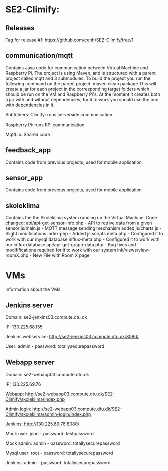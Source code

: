 # SE2-Climify:

## Releases
Tag for release #1: https://github.com/cenh/SE2-Climify/tree/1

## communication/mqtt
Contains Java code for communication between Virtual Machine and Raspberry Pi.
The project is using Maven, and is structured with a parent project called mqtt and 3 submodules.
To build the project you run the following command on the parent project:
maven clean package 
This will create a jar for each project in the corresponding target folders which should be run on the VM and Raspberry Pi's.
At the moment it creates both a jar with and without dependencies; for it to work you should use the one with dependencies in it.


Subfolders:
Climify: runs serverside communication

Raspberry Pi: 
runs RPi communication


MqttLib: Shared code


## feedback_app
Contains code from previous projects, used for mobile application

## sensor_app
Contains code from previous projects, used for mobile application

## skoleklima
Contains the the Skoleklima system running on the Virtual Machine.
Code changed: 
api/api-get-sensor-info.php - API to retrive data from a given sensor
js/main.js - MQTT message sending mechanism added
js/charts.js - Slight modifications
index.php - Added js scripts
meta.php - Configured it to work with our mysql database
influx-meta.php - Configured it to work with our influx database 
api/api-get-graph-data.php - Bug fixes and modififications required for it to work with our system
ink/views/view-roomX.php - New File with Room X page





# VMs

Information about the VMs

## Jenkins server
Domain: se2-jenkins03.compute.dtu.dk

IP: 130.225.68.155

Jenkins webservice: http://se2-jenkins03.compute.dtu.dk:8080/

User: admin - password: totallysecurepassword

## Webapp server 
Domain: se2-webapp03.compute.dtu.dk

IP: 130.225.69.76

Webapp: http://se2-webapp03.compute.dtu.dk/SE2-Climify/skoleklima/index.php

Admin login: http://se2-webapp03.compute.dtu.dk/SE2-Climify/skoleklima/admin-login/index.php

Jenkins: http://130.225.69.76:8080/

Mock user: john - password: testpassword

Mock admin: admin - password: totallysecurepassword

Mysql user: root - password: totallysecurepassword

Jenkins: admin - password: totallysecurepassword
